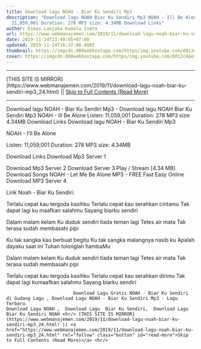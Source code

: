 ```yaml
---
title: Download lagu NOAH - Biar Ku Sendiri Mp3
description: "Download lagu NOAH Biar Ku Sendiri Mp3 NOAH - Ill Be Alone Listen:
  11,059,001 Duration: 278 MP3 size: 4.34MB Download Links"
author: Dimas Lanjaka Kumala Indra
url: https://www.webmanajemen.com/2019/11/download-lagu-noah-biar-ku-sendiri-mp3_24.html
date: 2019-11-24T23:49:05+07:00
updated: 2019-11-24T16:37:00.000Z
thumbnail: https://imgcdn.000webhostapp.com/https/img.youtube.com/8812c4ae3d7e14f98762906380b47355.jpeg
cover: https://imgcdn.000webhostapp.com/https/img.youtube.com/8812c4ae3d7e14f98762906380b47355.jpeg
---
```


<hr/> [THIS SITE IS MIRROR](https://www.webmanajemen.com/2019/11/download-lagu-noah-biar-ku-sendiri-mp3_24.html) || <a href="https://www.webmanajemen.com/2019/11/download-lagu-noah-biar-ku-sendiri-mp3_24.html" rel="follow" class="button" id="read-more">Skip to Full Contents (Read More)</a> <hr/> Download lagu NOAH - Biar Ku Sendiri Mp3 - Download lagu NOAH Biar Ku Sendiri Mp3 NOAH - Ill Be Alone Listen: 11,059,001 Duration: 278 MP3 size: 4.34MB Download Links Download lagu NOAH - Biar Ku Sendiri Mp3

  NOAH - I'll Be Alone 

  Listen: 11,059,001 
  Duration: 278 
  MP3 size: 4.34MB 

  Download Links 
  Download Mp3 Server 1 

  Download Mp3 Server 2 
  Download Server 3 
  Play / Stream [4.34 MB] Download Songs NOAH - Let Me Be Alone MP3 - FREE Fast Easy Online 
  Download MP3 Server 4 


                             
Lirik Noah - Biar Ku Sendiri:
                             
Terlalu cepat kau tergoda kasihku
  Terlalu cepat kau serahkan cintamu
  Tak dapat lagi ku maafkan salahmu
  Sayang biarku sendiri
  
  Dalam malam kelam
  Ku duduk sendiri tiada teman lagi
  Tetes air mata
  Tak terasa sudah membasahi pipi
  
  Ku tak sangka kau berbuat begitu
  Ku tak sangka malangnya nasib ku
  Apalah dayaku saat ini
  Tuhan tolonglah hambaMu
  
  Dalam malam kelam
  Ku duduk sendiri tiada teman lagi
  Tetes air mata
  Tak terasa sudah membasahi pipi
  
  Terlalu cepat kau tergoda kasihku
  Terlalu cepat kau serahkan dirimu
  Tak dapat lagi kumaafkan salahmu
  Sayang biarku sendiri                                 
                                 
                             Download Lagu Gratis NOAH - Biar Ku Sendiri di Gudang Lagu , Download Lagu NOAH - Biar Ku Sendiri Mp3 - Lagu Terbaru.                                                         Download Lagu NOAH ,  Download Lagu  Biar Ku Sendiri,  Download Lagu  Biar Ku Sendiri NOAH <hr/> [THIS SITE IS MIRROR](https://www.webmanajemen.com/2019/11/download-lagu-noah-biar-ku-sendiri-mp3_24.html) || <a href="https://www.webmanajemen.com/2019/11/download-lagu-noah-biar-ku-sendiri-mp3_24.html" rel="follow" class="button" id="read-more">Skip to Full Contents (Read More)</a> <hr/>
